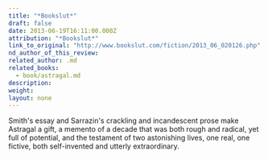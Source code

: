 ```yaml
---
title: "*Bookslut*"
draft: false
date: 2013-06-19T16:11:00.000Z
attribution: "*Bookslut*"
link_to_original: "http://www.bookslut.com/fiction/2013_06_020126.php"
nd_author_of_this_review:
related_author: .md
related_books:
  - book/astragal.md
description:
weight:
layout: none
---
```

Smith's essay and Sarrazin's crackling and incandescent prose make Astragal a gift, a memento of a decade that was both rough and radical, yet full of potential, and the testament of two astonishing lives, one real, one fictive, both self-invented and utterly extraordinary.

